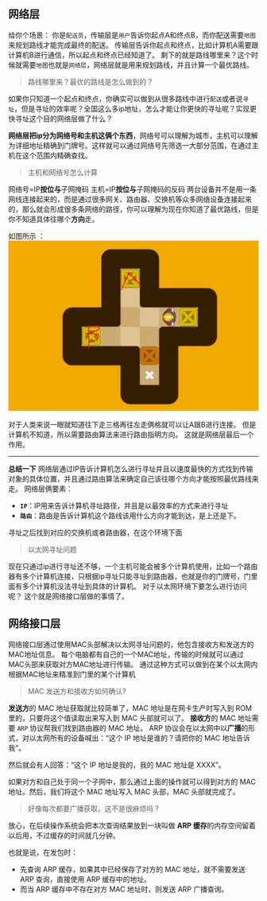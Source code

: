## 网络层

给你个场景：
你是`配送员`，传输层是`用户`告诉你起点A和终点B，而你配送需要`地图`来规划路线才能完成最终的配送。
传输层告诉你起点和终点，比如计算机A需要跟计算机B进行通信，所以起点和终点已经知道了。
剩下的就是路线哪里来？这个时候就需要`地图`也就是`网络层`，网络层就是用来规划路线，并且计算一个最优路线。
>路线哪里来？最优的路线是怎么做到的？

如果你只知道一个起点和终点，你确实可以做到从很多路线中进行`配送`或者说`寻址`，但是寻址的效率呢？全国这么多ip地址，怎么才能让你更快的寻址呢？实现更快寻址这个目的网络层做了什么？

**网络层把ip分为网络号和主机这俩个东西**，网络号可以理解为城市，主机可以理解为详细地址精确到门牌号。这样就可以通过网络号先筛选一大部分范围，在通过主机在这个范围内精确查找。

> 主机和网络号怎么计算

网络号=IP**按位与**子网掩码
主机=IP**按位与**子网掩码的反码
两台设备并不是用一条网线连接起来的，而是通过很多网关、路由器、交换机等众多网络设备连接起来的，那么就会形成很多条网络的路径，你可以理解为现在你知道了最优路线，但是你不知道具体往哪个**方向**走。

如图所示 ：
![image.png](https://raw.githubusercontent.com/kira018/img/main/202502131200332.png)

对于人类来说一眼就知道往下走三格再往左走俩格就可以让A跟B进行连接。
但是计算机不知道，所以需要路由算法来进行路由指明方向。
这就是网络层最后一个作用。

------------------------------------
**总结一下**
网络层通过IP告诉计算机怎么进行寻址并且以速度最快的方式找到传输对象的具体位置，并且通过路由算法来确定自己该往哪个方向才能按照最优路线来走。
网络层俩要素：
- **`IP`**：IP用来告诉计算机寻址路径，并且是以最效率的方式来进行寻址
- **`路由`**：路由是告诉计算机这个路线该用什么方向才能到达，是上还是下。

寻址之后找到对应的交换机或者路由器，在这个环境下面
> 以太网寻址问题

现在只通过ip进行寻址还不够，一个主机可能会被多个计算机使用，比如一个路由器有多个计算机连接，只根据ip寻址只能寻址到路由器，也就是你的门牌号，门里面有多个计算机没法寻址到具体的计算机。
对于以太网环境下要怎么进行访问呢？
这个就是网络接口层做的事情了。
## 网络接口层
网络接口层通过使用MAC头部解决以太网寻址问题的，他包含接收方和发送方的MAC地址信息。
每个电脑都有自己的一个MAC地址，传输的时候就可以通过MAC头部来获取对方MAC地址进行传输。
通过这种方式可以做到在某个以太网内根据MAC地址来精准到门里的某个计算机
> MAC 发送方和接收方如何确认?

**发送方**的 MAC 地址获取就比较简单了，MAC 地址是在网卡生产时写入到 ROM 里的，只要将这个值读取出来写入到 MAC 头部就可以了。
**接收方**的 MAC 地址需要 `ARP` 协议帮我们找到路由器的 MAC 地址。
ARP 协议会在以太网中以**广播**的形式，对以太网所有的设备喊出：“这个 IP 地址是谁的？请把你的 MAC 地址告诉我”。

然后就会有人回答：“这个 IP 地址是我的，我的 MAC 地址是 XXXX”。

如果对方和自己处于同一个子网中，那么通过上面的操作就可以得到对方的 MAC 地址。然后，我们将这个 MAC 地址写入 MAC 头部，MAC 头部就完成了。
> 好像每次都要广播获取，这不是很麻烦吗？

放心，在后续操作系统会把本次查询结果放到一块叫做 **ARP 缓存**的内存空间留着以后用，不过缓存的时间就几分钟。

也就是说，在发包时：

- 先查询 ARP 缓存，如果其中已经保存了对方的 MAC 地址，就不需要发送 ARP 查询，直接使用 ARP 缓存中的地址。
- 而当 ARP 缓存中不存在对方 MAC 地址时，则发送 ARP 广播查询。